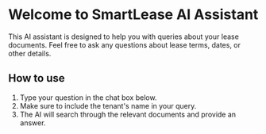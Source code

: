 # Welcome to SmartLease AI Assistant

This AI assistant is designed to help you with queries about your lease documents. Feel free to ask any questions about lease terms, dates, or other details.

## How to use

1. Type your question in the chat box below.
2. Make sure to include the tenant's name in your query.
3. The AI will search through the relevant documents and provide an answer.
